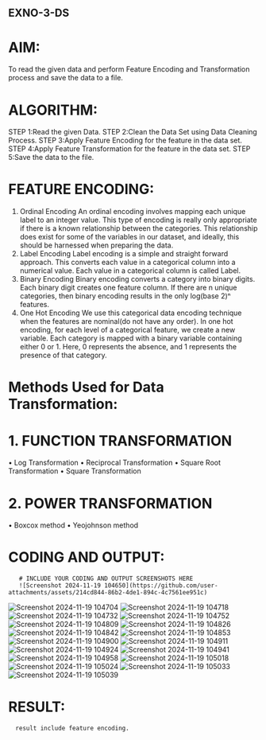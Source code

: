 ## EXNO-3-DS

# AIM:
To read the given data and perform Feature Encoding and Transformation process and save the data to a file.

# ALGORITHM:
STEP 1:Read the given Data.
STEP 2:Clean the Data Set using Data Cleaning Process.
STEP 3:Apply Feature Encoding for the feature in the data set.
STEP 4:Apply Feature Transformation for the feature in the data set.
STEP 5:Save the data to the file.

# FEATURE ENCODING:
1. Ordinal Encoding
An ordinal encoding involves mapping each unique label to an integer value. This type of encoding is really only appropriate if there is a known relationship between the categories. This relationship does exist for some of the variables in our dataset, and ideally, this should be harnessed when preparing the data.
2. Label Encoding
Label encoding is a simple and straight forward approach. This converts each value in a categorical column into a numerical value. Each value in a categorical column is called Label.
3. Binary Encoding
Binary encoding converts a category into binary digits. Each binary digit creates one feature column. If there are n unique categories, then binary encoding results in the only log(base 2)ⁿ features.
4. One Hot Encoding
We use this categorical data encoding technique when the features are nominal(do not have any order). In one hot encoding, for each level of a categorical feature, we create a new variable. Each category is mapped with a binary variable containing either 0 or 1. Here, 0 represents the absence, and 1 represents the presence of that category.

# Methods Used for Data Transformation:
  # 1. FUNCTION TRANSFORMATION
• Log Transformation
• Reciprocal Transformation
• Square Root Transformation
• Square Transformation
  # 2. POWER TRANSFORMATION
• Boxcox method
• Yeojohnson method

# CODING AND OUTPUT:
       # INCLUDE YOUR CODING AND OUTPUT SCREENSHOTS HERE
       ![Screenshot 2024-11-19 104650](https://github.com/user-attachments/assets/214cd844-86b2-4de1-894c-4c7561ee951c)
![Screenshot 2024-11-19 104704](https://github.com/user-attachments/assets/087cc4c6-082c-483a-b1fa-6f6b38523d6c)
![Screenshot 2024-11-19 104718](https://github.com/user-attachments/assets/3407c553-a488-4e34-946d-a24aa6ba73ba)
![Screenshot 2024-11-19 104732](https://github.com/user-attachments/assets/bed4880c-73ec-40ee-bb3d-e307d599074b)
![Screenshot 2024-11-19 104752](https://github.com/user-attachments/assets/8addb6cd-b5d0-4e39-b8ed-9d6d5a949ee9)
![Screenshot 2024-11-19 104809](https://github.com/user-attachments/assets/1122bed0-9367-4a27-84a2-f7dcaf2c66b5)
![Screenshot 2024-11-19 104826](https://github.com/user-attachments/assets/ce306a86-ade3-4efc-ac0b-518c1600d1e6)
![Screenshot 2024-11-19 104842](https://github.com/user-attachments/assets/51c2459c-f5cd-4151-9f91-e70aa5e96b60)
![Screenshot 2024-11-19 104853](https://github.com/user-attachments/assets/9c37b33c-91d2-4d47-a487-76a78af5c233)
![Screenshot 2024-11-19 104900](https://github.com/user-attachments/assets/8d15f68e-a9f6-461a-81e8-9e260ab27c35)
![Screenshot 2024-11-19 104911](https://github.com/user-attachments/assets/eca4e403-b442-47e3-bc84-54f540a93cfa)
![Screenshot 2024-11-19 104924](https://github.com/user-attachments/assets/07a6c571-a515-4318-acb7-59f7fd279530)
![Screenshot 2024-11-19 104941](https://github.com/user-attachments/assets/94d29a1d-1530-4445-84a9-ed804ef1b765)
![Screenshot 2024-11-19 104958](https://github.com/user-attachments/assets/4bde0698-a43b-4681-b36a-6d96c1a2befc)
![Screenshot 2024-11-19 105018](https://github.com/user-attachments/assets/641c0425-12d0-48cb-9407-e7b7a999ebe6)
![Screenshot 2024-11-19 105024](https://github.com/user-attachments/assets/e157123a-2742-48cf-823e-343ec4006ee9)
![Screenshot 2024-11-19 105033](https://github.com/user-attachments/assets/c2222ab9-6b35-4d8c-bfc6-25a9d7000dd8)
![Screenshot 2024-11-19 105039](https://github.com/user-attachments/assets/bd651d79-dbea-4259-a498-58cffb3edc66)

# RESULT:
      result include feature encoding.

       
